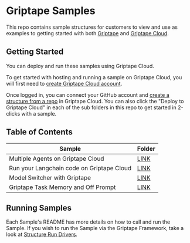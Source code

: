 # Griptape Samples

This repo contains sample structures for customers to view and use as examples to getting started with both [Griptape](https://github.com/griptape-ai/griptape) and [Griptape Cloud](https://cloud.griptape.ai/).

## Getting Started

You can deploy and run these samples using Griptape Cloud.

To get started with hosting and running a sample on Griptape Cloud, you will first need to [create Griptape Cloud account](https://auth.cloud.griptape.ai/u/login).

Once logged in, you can connect your GitHub account and [create a structure from a repo](https://cloud.griptape.ai/structures) in Griptape Cloud. You can also click the "Deploy to Griptape Cloud" in each of the sub folders in this repo to get started in 2-clicks with a sample.

## Table of Contents

| Sample | Folder |
| -------- | ------- |
| Multiple Agents on Griptape Cloud | [LINK](https://github.com/griptape-ai/griptape-sample-structures/tree/main/griptape-multi-agent-workflows) |
| Run your Langchain code on Griptape Cloud | [LINK](https://github.com/griptape-ai/griptape-sample-structures/tree/main/langchain-calculator) |
| Model Switcher with Griptape | [LINK](https://github.com/griptape-ai/griptape-sample-structures/tree/main/griptape-model-switcher) |
| Griptape Task Memory and Off Prompt | [LINK](https://github.com/griptape-ai/griptape-sample-structures/tree/main/griptape-off-prompt) |

## Running Samples

Each Sample's README has more details on how to call and run the Sample. If you wish to run the Sample via the Griptape Framework, take a look at [Structure Run Drivers](https://docs.griptape.ai/stable/griptape-framework/drivers/structure-run-drivers/).